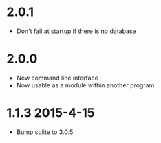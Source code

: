 2.0.1
======
* Don't fail at startup if there is no database

2.0.0 
======

* New command line interface
* Now usable as a module within another program


1.1.3  2015-4-15
======

* Bump sqlite to 3.0.5
